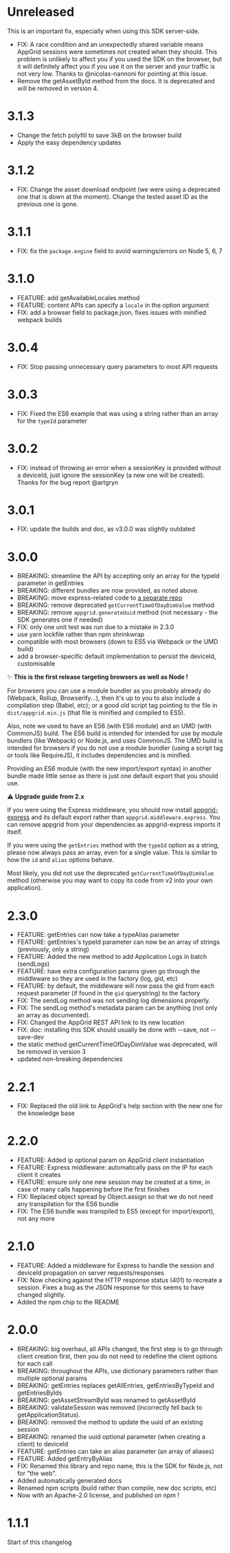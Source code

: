 # Unreleased

This is an important fix, especially when using this SDK server-side.

- FIX: A race condition and an unexpectedly shared variable means AppGrid sessions were sometimes not created when they should.
This problem is unlikely to affect you if you used the SDK on the browser, but it will definitely affect you if you use it on the server and your traffic is not very low.
Thanks to @nicolas-nannoni for pointing at this issue.
- Remove the getAssetById method from the docs. It is deprecated and will be removed in version 4.

# 3.1.3

- Change the fetch polyfill to save 3kB on the browser build
- Apply the easy dependency updates

# 3.1.2

- FIX: Change the asset download endpoint (we were using a deprecated one that is down at the moment). Change the tested asset ID as the previous one is gone.

# 3.1.1

- FIX: fix the `package.engine` field to avoid warnings/errors on Node 5, 6, 7

# 3.1.0

- FEATURE: add getAvailableLocales method
- FEATURE: content APIs can specify a `locale` in the option argument
- FIX: add a browser field to package.json, fixes issues with minified webpack builds

# 3.0.4

- FIX: Stop passing unnecessary query parameters to most API requests

# 3.0.3

- FIX: Fixed the ES6 example that was using a string rather than an array for the `typeId` parameter

# 3.0.2

- FIX: instead of throwing an error when a sessionKey is provided without a deviceId, just ignore the sessionKey (a new one will be created). Thanks for the bug report @artgryn

# 3.0.1

- FIX: update the builds and doc, as v3.0.0 was slightly outdated

# 3.0.0

- BREAKING: streamline the API by accepting only an array for the typeId parameter in getEntries
- BREAKING: different bundles are now provided, as noted above.
- BREAKING: move express-related code to [a separate repo](https://github.com/Accedo-Products/appgrid-sdk-express)
- BREAKING: remove deprecated `getCurrentTimeOfDayDimValue` method
- BREAKING: remove `appgrid.generateUuid` method (not necessary - the SDK generates one if needed)
- FIX: only one unit test was run due to a mistake in 2.3.0
- use yarn lockfile rather than npm shrinkwrap
- compatible with most browsers (down to ES5 via Webpack or the UMD build)
- add a browser-specific default implementation to persist the deviceId, customisable

:sparkles: **This is the first release targeting browsers as well as Node !**

For browsers you can use a module bundler as you probably already do (Webpack, Rollup, Browserify...), then it's up to you to also include a compilation step (Babel, etc); or a good old script tag pointing to the file in `dist/appgrid.min.js` (that file is minified and compiled to ES5).

Also, note we used to have an ES6 (with ES6 module) and an UMD (with CommonJS) build.
The ES6 build is intended for intended for use by module bundlers (like Webpack) or Node.js, and uses CommonJS.
The UMD build is intended for browsers if you do not use a module bundler (using a script tag or tools like RequireJS), it includes dependencies and is minified.

Providing an ES6 module (with the new import/export syntax) in another bundle made little sense as there is just one default export that you should use.

:warning: **Upgrade guide from 2.x**

If you were using the Express middleware, you should now install [appgrid-express](https://github.com/Accedo-Products/appgrid-sdk-express) and its default export rather than `appgrid.middleware.express`. You can remove appgrid from your dependencies as appgrid-express imports it itself.

If you  were using the `getEntries` method with the `typeId` option as a string, please now always pass an array, even for a single value. This is similar to how the `id` and `alias` options behave.

Most likely, you did not use the deprecated `getCurrentTimeOfDayDimValue` method (otherwise you may want to copy its code from v2 into your own application).

# 2.3.0

- FEATURE: getEntries can now take a typeAlias parameter
- FEATURE: getEntries's typeId parameter can now be an array of strings (previously, only a string)
- FEATURE: Added the new method to add Application Logs in batch (sendLogs)
- FEATURE: have extra configuration params given go through the middleware so they are used in the factory (log, gid, etc)
- FEATURE: by default, the middleware will now pass the gid from each request parameter (if found in the `gid` querystring) to the factory
- FIX: The sendLog method was not sending log dimensions properly.
- FIX: The sendLog method's metadata param can be anything (not only an array as documented).
- FIX: Changed the AppGrid REST API link to its new location
- FIX: doc: installing this SDK should usually be done with --save, not --save-dev
- the static method getCurrentTimeOfDayDimValue was deprecated, will be removed in version 3
- updated non-breaking dependencies

# 2.2.1

- FIX: Replaced the old link to AppGrid's help section with the new one for the knowledge base

# 2.2.0

- FEATURE: Added ip optional param on AppGrid client instantiation
- FEATURE: Express middleware: automatically pass on the IP for each client it creates
- FEATURE: ensure only one new session may be created at a time, in case of many calls happening before the first finishes
- FIX: Replaced object spread by Object.assign so that we do not need any transpilation for the ES6 bundle
- FIX: The ES6 bundle was transpiled to ES5 (except for import/export), not any more

# 2.1.0

- FEATURE: Added a middleware for Express to handle the session and deviceId propagation on server requests/responses
- FIX: Now checking against the HTTP response status (401) to recreate a session. Fixes a bug as the JSON response for this seems to have changed slightly.
- Added the npm chip to the README

# 2.0.0

- BREAKING: big overhaul, all APIs changed, the first step is to go through client creation first, then you do not need to redefine the client options for each call
- BREAKING: throughout the APIs, use dictionary parameters rather than multiple optional params
- BREAKING: getEntries replaces getAllEntries, getEntriesByTypeId and getEntriesByIds
- BREAKING: getAssetStreamById was renamed to getAssetById
- BREAKING: validateSession was removed (incorrectly fell back to getApplicationStatus).
- BREAKING: removed the method to update the uuid of an existing session
- BREAKING: renamed the uuid optional parameter (when creating a client) to deviceId
- FEATURE: getEntries can take an alias parameter (an array of aliases)
- FEATURE: Added getEntryByAlias
- FIX: Renamed this library and repo name, this is the SDK for Node.js, not for "the web".
- Added automatically generated docs
- Renamed npm scripts (build rather than compile, new doc scripts, etc)
- Now with an Apache-2.0 license, and published on npm !

# 1.1.1

Start of this changelog
